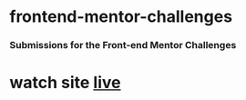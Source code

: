 # frontend-mentor-challenges
### Submissions for the Front-end Mentor Challenges 
# watch site [live](https://determined-bardeen-970f50.netlify.com)
